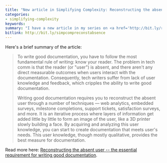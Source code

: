 ```yaml
---
title: "New article in Simplifying Complexity: Reconstructing the absent user"
categories:
- simplifying-complexity
keywords:
summary: "I have a new article in my series on <a href='http://bit.ly/reconstructabsentuser'>Simplifying Complexity</a>. This article talks about why reconstructing the absent users is essential to creating good documentation."
bitlink: http://bit.ly/simpcompreconstabsence
---
```


Here's a brief summary of the article:

> To write good documentation, you have to follow the most fundamental rule of writing: know your reader. The problem in tech comm is that the reader (or "user") is absent, and there aren't any direct measurable outcomes when users interact with the documentation. Consequently, tech writers suffer from lack of user knowledge and feedback, which cripples the ability to write good documentation.
>
> Writing good documentation requires you to reconstruct the absent user through a number of techniques &mdash; web analytics, embedded surveys, milestone completions, support tickets, satisfaction surveys, and more. It is an iterative process where layers of information get added little by little to form an image of the user, like a 3D printer slowly building a face. By acquiring and analyzing this user knowledge, you can start to create documentation that meets user's needs. This user knowledge, though mostly qualitative, provides the best measure for documentation.

Read more here: [Reconstructing the absent user -- the essential requirement for writing good documentation](http://bit.ly/reconstructabsentuser).
